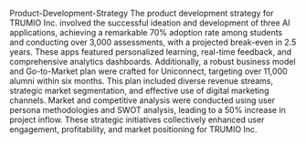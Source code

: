 Product-Development-Strategy
The product development strategy for TRUMIO Inc. involved the successful ideation and development of three AI applications, achieving a remarkable 70% adoption rate among students and conducting over 3,000 assessments, with a projected break-even in 2.5 years. These apps featured personalized learning, real-time feedback, and comprehensive analytics dashboards. Additionally, a robust business model and Go-to-Market plan were crafted for Uniconnect, targeting over 11,000 alumni within six months. This plan included diverse revenue streams, strategic market segmentation, and effective use of digital marketing channels. Market and competitive analysis were conducted using user persona methodologies and SWOT analysis, leading to a 50% increase in project inflow. These strategic initiatives collectively enhanced user engagement, profitability, and market positioning for TRUMIO Inc.
